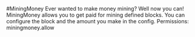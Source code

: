 #MiningMoney
Ever wanted to make money mining? Well now you can! MiningMoney allows you to get paid for mining defined blocks. You can configure the block and the amount you make in the config. Permissions: miningmoney.allow
